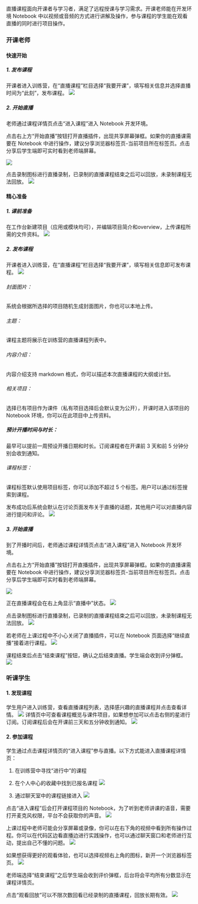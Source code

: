 直播课程面向开课者与学习者，满足了远程授课与学习需求。开课老师能在开发环境 Notebook 中以视频或音频的方式进行讲解及操作，参与课程的学生能在观看直播的同时进行项目操作。
### 开课老师
#### 快速开始
##### 1. 发布课程
开课者进入训练营，在“直播课程”栏目选择“我要开课”，填写相关信息并选择直播时间为“此刻”，发布课程。
![](https://imgbed.momodel.cn/20190716143607.png)
##### 2. 开始直播
老师通过课程详情页点击“进入课程”进入 Notebook 开发环境。

点击右上方“开始直播”按钮打开直播插件，出现共享屏幕弹框。如果你的直播课需要在 Notebook 中进行操作，建议分享浏览器标签页-当前项目所在标签页。点击分享后学生端即可实时看到老师端屏幕。

![](https://imgbed.momodel.cn/20190712194501.png)

点击录制图标进行直播录制，已录制的直播课程结束之后可以回放，未录制课程无法回放。
![](https://imgbed.momodel.cn/20190712200051.png)

#### 精心准备
##### 1. 课前准备
在工作台新建项目（应用或模块均可），并编辑项目简介和overview，上传课程所需的文件资料。
![](https://imgbed.momodel.cn/20190716144327.png)
##### 2. 发布课程
开课者进入训练营，在“直播课程”栏目选择“我要开课”，填写相关信息即可发布课程。
![](https://imgbed.momodel.cn/20190716143607.png)
###### 封面图片：
系统会根据所选择的项目随机生成封面图片，你也可以本地上传。
###### 主题：
课程主题将展示在训练营的直播课程列表中。
###### 内容介绍：
内容介绍支持 markdown 格式，你可以描述本次直播课程的大纲或计划。
###### 相关项目：
选择已有项目作为课件（私有项目选择后会默认变为公开），开课时进入该项目的 Notebook 环境，你可以在此项目中上传资料。
##### 预计开播时间与时长：
最早可以提前一周预设开播日期和时长。订阅课程者在开课前 3 天和前 5 分钟分别会收到通知。
###### 课程标签：
课程标签默认使用项目标签，你可以添加不超过 5 个标签。用户可以通过标签搜索到课程。

发布成功后系统会默认在讨论页面发布关于直播的话题，其他用户可以对直播内容进行提问和评论。
![](https://imgbed.momodel.cn/20190716143849.png)
##### 3. 开始直播
到了开播时间后，老师通过课程详情页点击“进入课程”进入 Notebook 开发环境。

点击右上方“开始直播”按钮打开直播插件，出现共享屏幕弹框。如果你的直播课需要在 Notebook 中进行操作，建议分享浏览器标签页-当前项目所在标签页。点击分享后学生端即可实时看到老师端屏幕。

![](https://imgbed.momodel.cn/20190712194501.png)

正在直播课程会在右上角显示“直播中”状态。
![](https://imgbed.momodel.cn/20190716151225.png)

点击录制图标进行直播录制，已录制的直播课程结束之后可以回放，未录制课程无法回放。
![](https://imgbed.momodel.cn/20190712200051.png)

若老师在上课过程中不小心关闭了直播插件，可以在 Notebook 页面选择“继续直播”接着进行课程。
![](https://imgbed.momodel.cn/20190716151347.png)

课程结束后点击“结束课程”按钮，确认之后结束直播。学生端会收到评分弹框。
![](https://imgbed.momodel.cn/20190716155234.png)

### 听课学生
#### 1. 发现课程
学生用户进入训练营，查看直播课程列表，选择感兴趣的直播课程并点击查看详情。
![](https://imgbed.momodel.cn/20190716144504.png)
详情页中可查看课程概览与课件项目，如果想参加可以点击右侧的星进行订阅。订阅课程后会在开课前三天和五分钟收到通知。
![](https://imgbed.momodel.cn/20190716145303.png)
#### 2. 参加课程
学生通过点击课程详情页的“进入课程”参与直播。以下方式能进入直播课程详情页：
1. 在训练营中寻找“进行中”的课程

2. 在个人中心的收藏中找到已报名课程
![](https://imgbed.momodel.cn/20190716153852.png)

3. 通过聊天室中的课程链接进入
![](https://imgbed.momodel.cn/20190716154004.png)

点击“进入课程”后会打开课程项目的 Notebook，为了听到老师讲课的语音，需要打开麦克风权限，平台不会获取你的声音。
![](https://imgbed.momodel.cn/20190716152825.png)

上课过程中老师可能会分享屏幕或录像，你可以在右下角的视频中看到所有操作过程。你可以在代码区边看直播边进行实践操作，也可以通过聊天窗口和老师进行互动，提出自己不懂的问题。
![](https://imgbed.momodel.cn/20190716154859.png)

如果想获得更好的观看体验，也可以选择视频右上角的图标，新开一个浏览器标签页。
![](https://imgbed.momodel.cn/20190716155059.png)

老师端选择“结束课程”之后学生端会收到评价弹框，后台将会平均所有分数显示在课程详情页。

点击“观看回放”可以不限次数回看已经录制的直播课程，回放长期有效。
![](https://imgbed.momodel.cn/20190716155550.png)
